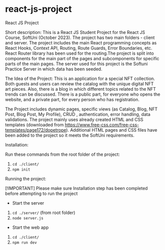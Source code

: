 # react-js-project

React JS Project

Short description:
This is a React JS Student Project for the React JS Course, SoftUni (October 2023). The project has two main folders - client and server. The project includes the main React programming concepts as React Hooks, Context API, Routing, Route Guards, Error Boundaries, etc. React Router library has been used for the routing.The project is split into components for the main part of the pages and subcomponents for specific parts of the main pages. The server used for this project is the Softuni Practice Server in which data has been seeded.

The Idea of the Project:
This is an application for a special NFT collection. Both guests and users can review the catalog with the unique digital NFT art pieces. Also, there is a blog in which different topics related to the NFT trends can be discussed. There is a public part, for everyone who opens the website, and a private part, for every person who has registration.

The Project includes dynamic pages, specific views (as Catalog, Blog, NFT Post, Blog Post, My Profile), CRUD , authentication, error handling, data validations. The project mainly uses already created HTML and CSS templates (downloaded from https://www.free-css.com/free-css-templates/page172/dopetrope). Additional HTML pages and CSS files have been added to the project so it meets the SoftUni requirements.

Installation:

Run these commands from the root folder of the project:

1. `cd ./client/`
2. `npm init`

Running the project:

[!IMPORTANT] Please make sure Installation step has been completed before attempting to run the project

- Start the server

1. `cd ./server/` (from root folder)
2. `node server.js`

- Start the web app

1. `cd ./client/`
2. `npm run dev`
